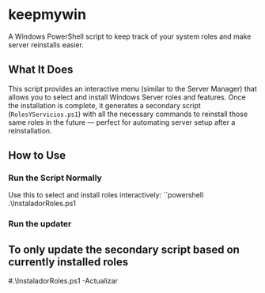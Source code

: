# keepmywin

A Windows PowerShell script to keep track of your system roles and make server reinstalls easier.

## What It Does

This script provides an interactive menu (similar to the Server Manager) that allows you to select and install Windows Server roles and features. Once the installation is complete, it generates a secondary script (`RolesYServicios.ps1`) with all the necessary commands to reinstall those same roles in the future — perfect for automating server setup after a reinstallation.

## How to Use

### Run the Script Normally
Use this to select and install roles interactively:
``powershell
.\InstaladorRoles.ps1

### Run the updater
## To only update the secondary script based on currently installed roles
#.\InstaladorRoles.ps1 -Actualizar

